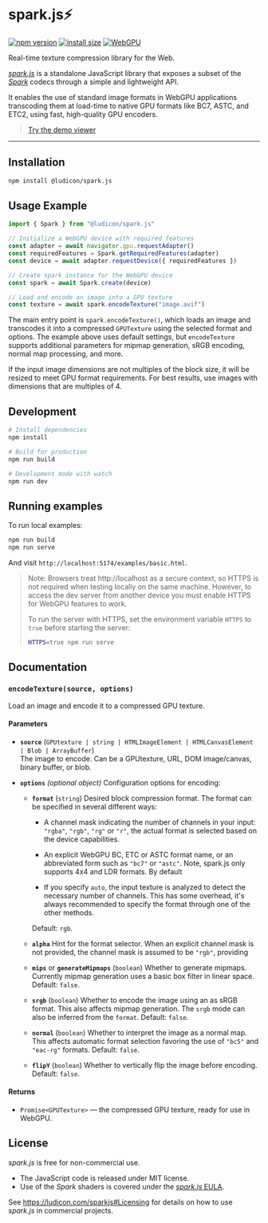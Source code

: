 # spark.js⚡️

[![npm version](https://img.shields.io/npm/v/@ludicon/spark.js.svg)](https://www.npmjs.com/package/@ludicon/spark.js) [![install size](https://packagephobia.com/badge?p=@ludicon/spark.js)](https://packagephobia.com/result?p=@ludicon/spark.js) [![WebGPU](https://img.shields.io/badge/WebGPU-supported-green.svg)](https://developer.mozilla.org/en-US/docs/Web/API/WebGPU_API)

Real-time texture compression library for the Web.

[*spark.js*](https://ludicon.com/sparkjs) is a standalone JavaScript library that exposes a subset of the [*Spark*](https://ludicon.com/spark) codecs through a simple and lightweight API.

It enables the use of standard image formats in WebGPU applications transcoding them at load-time to native GPU formats like BC7, ASTC, and ETC2, using fast, high-quality GPU encoders.

> [Try the demo viewer](https://ludicon.com/sparkjs/viewer/)

---

## Installation

```bash
npm install @ludicon/spark.js
```

## Usage Example

```js
import { Spark } from "@ludicon/spark.js"

// Initialize a WebGPU device with required features
const adapter = await navigator.gpu.requestAdapter()
const requiredFeatures = Spark.getRequiredFeatures(adapter)
const device = await adapter.requestDevice({ requiredFeatures })

// Create spark instance for the WebGPU device
const spark = await Spark.create(device)

// Load and encode an image into a GPU texture
const texture = await spark.encodeTexture("image.avif")
```

The main entry point is `spark.encodeTexture()`, which loads an image and transcodes it into a compressed `GPUTexture` using the selected format and options. The example above uses default settings, but `encodeTexture` supports additional parameters for mipmap generation, sRGB encoding, normal map processing, and more.

If the input image dimensions are not multiples of the block size, it will be resized to meet GPU format requirements. For best results, use images with dimensions that are multiples of 4.


## Development

```bash
# Install dependencies
npm install

# Build for production
npm run build

# Development mode with watch
npm run dev
```


## Running examples

To run local examples:

```bash
npm run build
npm run serve
```

And visit `http://localhost:5174/examples/basic.html`.

> Note: Browsers treat http://localhost as a secure context, so HTTPS is not required when testing locally on the same machine. However, to access the dev server from another device you must enable HTTPS for WebGPU features to work.
>
> To run the server with HTTPS, set the environment variable `HTTPS` to `true` before starting the server:
>
> ```bash
> HTTPS=true npm run serve
> ```


## Documentation

### `encodeTexture(source, options)`

Load an image and encode it to a compressed GPU texture.

#### Parameters

- **`source`** (`GPUtexture | string | HTMLImageElement | HTMLCanvasElement | Blob | ArrayBuffer`)  
  The image to encode. Can be a GPUtexture, URL, DOM image/canvas, binary buffer, or blob.

- **`options`** *(optional object)*
  Configuration options for encoding:

  - **`format`** (`string`)
    Desired block compression format. The format can be specified in several different ways:

      - A channel mask indicating the number of channels in your input: `"rgba"`, `"rgb"`, `"rg"` or `"r"`, the actual format is selected based on the device capabilities.

      - An explicit WebGPU BC, ETC or ASTC format name, or an abbreviated form such as `"bc7"` or `"astc"`. Note, spark.js only supports 4x4 and LDR formats. By default 

      - If you specify `auto`, the input texture is analyzed to detect the necessary number of channels. This has some overhead, it's always recommended to specify the format through one of the other methods. 
    
    Default: `rgb`.

  - **`alpha`** 
    Hint for the format selector. When an explicit channel mask is not provided, the channel mask is assumed to be `"rgb"`, providing 

  - **`mips`** or **`generateMipmaps`** (`boolean`)
    Whether to generate mipmaps. Currently mipmap generation uses a basic box filter in linear space. Default: `false`.

  - **`srgb`** (`boolean`)
    Whether to encode the image using an as sRGB format. This also affects mipmap generation. The `srgb` mode can also be inferred from the `format`. Default: `false`. 

  - **`normal`** (`boolean`)
    Whether to interpret the image as a normal map. This affects automatic format selection favoring the use of `"bc5"` and `"eac-rg"` formats. Default: `false`.

  - **`flipY`** (`boolean`)
    Whether to vertically flip the image before encoding. Default: `false`.

#### Returns

- `Promise<GPUTexture>` — the compressed GPU texture, ready for use in WebGPU.


## License

*spark.js* is free for non-commercial use. 

- The JavaScript code is released under MIT license. 
- Use of the *Spark* shaders is covered under the <a href="https://ludicon.com/sparkjs/eula.html">*spark.js* EULA</a>. 

See https://ludicon.com/sparkjs#Licensing for details on how to use *spark.js* in commercial projects. 

